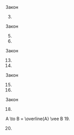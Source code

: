 Закон

3.

Закон

5.

6.

Закон

13.

14.

Закон

15.

16.

Закон

18.
A \to  B = \overline{A} \vee B
19.

20.
